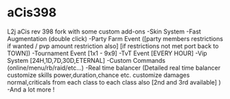 # aCis398

L2j aCis rev 398 fork with some custom add-ons
    -Skin System
    -Fast Augmentation (double click)
    -Party Farm Event ([party members restrictions if wanted / pvp amount restriction also]
        [if restrictions not met port back to TOWN])
    -Tournament Event [1x1 - 9x9]
    -TvT Event  [EVERY HOUR]
    -Vip System [24H,1D,7D,30D,ETERNAL]
    -Custom Commands (online/menu/rb/raid/etc...)
    -Real time balancer (Detailed real time balancer 
        customize skills power,duration,chance etc.
        customize damages normal,criticals from each class to each class also [2nd and 3rd available] ) 
    -And a lot more !